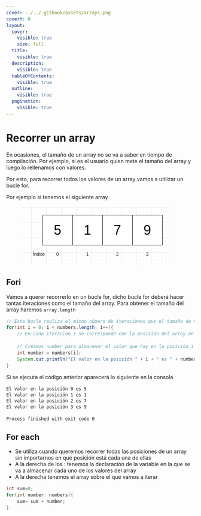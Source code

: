 ```yaml
---
cover: ../../.gitbook/assets/arrays.png
coverY: 0
layout:
  cover:
    visible: true
    size: full
  title:
    visible: true
  description:
    visible: true
  tableOfContents:
    visible: true
  outline:
    visible: true
  pagination:
    visible: true
---
```


# Recorrer un array

En ocasiones, el tamaño de un array no se va a saber en tiempo de compilación. Por ejemplo, si es el usuario quien mete el tamaño del array y luego lo rellenamos con valores.

Por esto, para recorrer todos los valores de un array vamos a utilizar un bucle for.

Por ejemplo si tenemos el siguiente array



<figure><img src="../../.gitbook/assets/image (4) (1).png" alt=""><figcaption></figcaption></figure>



## Fori

Vamos a querer recorrerlo en un bucle for, dicho bucle for deberá hacer tantas iteraciones como el tamaño del array. Para obtener el tamaño del array haremos `array.length`

```java
// Este bucle realiza el mismo número de iteraciones que el tamaño de numbers
for(int i = 0; i < numbers.length; i++){
    // En cada iteración i se corresponde con la posición del array en la que estamos mirando
    
    // Creamos number para almacenar el valor que hay en la posición i del array
    int number = numbers[i];
    System.out.println("El valor en la posición " + i + " es " + number); 
}
```

Si se ejecuta el código anterior aparecerá lo siguiente en la consola

```log
El valor en la posición 0 es 5
El valor en la posición 1 es 1
El valor en la posición 2 es 7
El valor en la posición 3 es 9

Process finished with exit code 0
```

## For each

* Se utiliza cuando queremos recorrer todas las posiciones de un array sin importarnos en qué posición está cada una de ellas
* A la derecha de los : tenemos la declaración de la variable en la que se va a almacenar cada uno de los valores del array
* A la derecha tenemos el array sobre el que vamos a iterar

```java
int sum=0;
for(int number: numbers){
    sum= sum + number;
}
```
